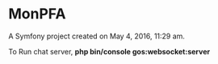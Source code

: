 MonPFA
=======

A Symfony project created on May 4, 2016, 11:29 am.

To Run chat server, **php bin/console gos:websocket:server**
